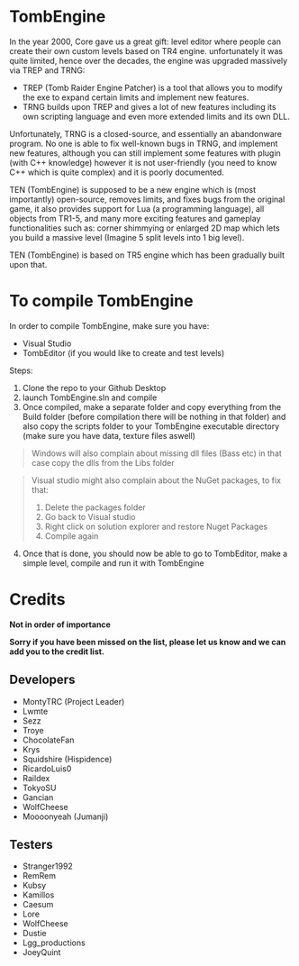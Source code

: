 # TombEngine 

In the year 2000, Core gave us a great gift: level editor where people can create their own custom levels based on TR4 engine.
unfortunately it was quite limited, hence over the decades, the engine was upgraded massively via TREP and TRNG:
- TREP (Tomb Raider Engine Patcher) is a tool that allows you to modify the exe to expand certain limits and implement new features.
- TRNG builds upon TREP and gives a lot of new features including its own scripting language and even more extended limits and its own DLL.

Unfortunately, TRNG is a closed-source, and essentially an abandonware program. No one is able to fix well-known bugs in TRNG, and implement new features, 
although you can still implement some features with plugin (with C++ knowledge) however it is not user-friendly (you need to know C++ which is quite complex) and it is poorly documented.

TEN (TombEngine) is supposed to be a new engine which is (most importantly) open-source, removes limits, and fixes bugs from the original game,
it also provides support for Lua (a programming language), all objects from TR1-5, and many more exciting features and gameplay functionalities such as: corner shimmying or enlarged 2D map which lets you build a massive level (Imagine 5 split levels into 1 big level).

TEN (TombEngine) is based on TR5 engine which has been gradually built upon that.

# To compile TombEngine

In order to compile TombEngine, make sure you have:
- Visual Studio
- TombEditor (if you would like to create and test levels)

Steps:
1) Clone the repo to your Github Desktop
2) launch TombEngine.sln and compile
3) Once compiled, make a separate folder and copy everything from the Build folder (before compilation there will be nothing in that folder) and also copy the scripts folder to your TombEngine executable directory (make sure you have data, texture files aswell)
> Windows will also complain about missing dll files (Bass etc) in that case copy the dlls from the Libs folder

> Visual studio might also complain about the NuGet packages, to fix that:
> 1) Delete the packages folder
> 2) Go back to Visual studio
> 3) Right click on solution explorer and restore Nuget Packages
> 4) Compile again
4) Once that is done, you should now be able to go to TombEditor, make a simple level, compile and run it with TombEngine

# Credits

**Not in order of importance**

**Sorry if you have been missed on the list, please let us know and we can add you to the credit list.**

## Developers
- MontyTRC (Project Leader)
- Lwmte
- Sezz
- Troye
- ChocolateFan
- Krys
- Squidshire (Hispidence)
- RicardoLuis0
- Raildex
- TokyoSU
- Gancian 
- WolfCheese
- Moooonyeah (Jumanji)

## Testers
- Stranger1992
- RemRem
- Kubsy
- Kamillos
- Caesum
- Lore
- WolfCheese
- Dustie
- Lgg_productions
- JoeyQuint
